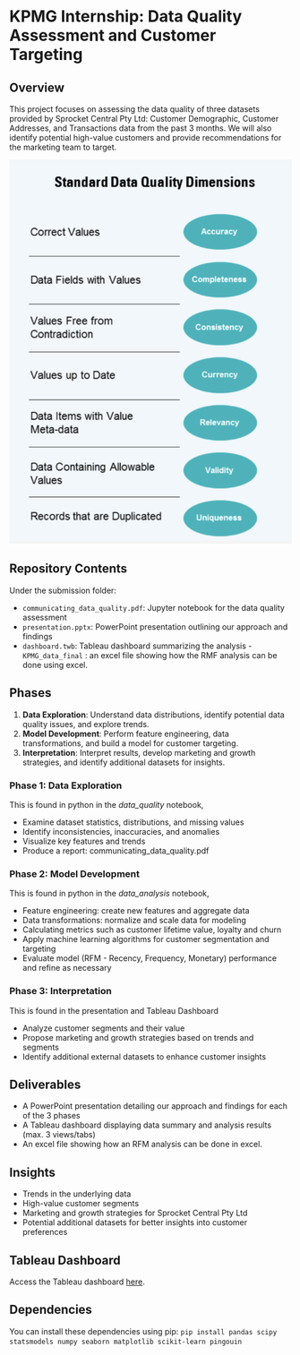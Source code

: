 # KPMG Internship: Data Quality Assessment and Customer Targeting

## Overview

This project focuses on assessing the data quality of three datasets provided by Sprocket Central Pty Ltd: Customer Demographic, Customer Addresses, and Transactions data from the past 3 months. We will also identify potential high-value customers and provide recommendations for the marketing team to target.

![Data Quality Dimensions](./image/standard_data_quality.png)

## Repository Contents
Under the submission folder: 
- `communicating_data_quality.pdf`:  Jupyter notebook for the data quality assessment
- `presentation.pptx`: PowerPoint presentation outlining our approach and findings
- `dashboard.twb`: Tableau dashboard summarizing the analysis
-`KPMG_data_final` : an excel file showing how the RMF analysis can be done using excel. 

## Phases

1. **Data Exploration**: Understand data distributions, identify potential data quality issues, and explore trends.
2. **Model Development**: Perform feature engineering, data transformations, and build a model for customer targeting.
3. **Interpretation**: Interpret results, develop marketing and growth strategies, and identify additional datasets for insights.

### Phase 1: Data Exploration
This is found in python in the *data_quality* notebook, 
- Examine dataset statistics, distributions, and missing values
- Identify inconsistencies, inaccuracies, and anomalies
- Visualize key features and trends
- Produce a report: communicating_data_quality.pdf

### Phase 2: Model Development
This is found in python in the *data_analysis* notebook, 
- Feature engineering: create new features and aggregate data
- Data transformations: normalize and scale data for modeling
- Calculating metrics such as customer lifetime value, loyalty and churn
- Apply machine learning algorithms for customer segmentation and targeting
- Evaluate model (RFM - Recency, Frequency, Monetary) performance and refine as necessary

### Phase 3: Interpretation
This is found in the presentation and Tableau Dashboard
- Analyze customer segments and their value
- Propose marketing and growth strategies based on trends and segments
- Identify additional external datasets to enhance customer insights

## Deliverables

- A PowerPoint presentation detailing our approach and findings for each of the 3 phases
- A Tableau dashboard displaying data summary and analysis results (max. 3 views/tabs)
- An excel file showing how an RFM analysis can be done in excel. 

## Insights

- Trends in the underlying data
- High-value customer segments
- Marketing and growth strategies for Sprocket Central Pty Ltd
- Potential additional datasets for better insights into customer preferences

## Tableau Dashboard

Access the Tableau dashboard [here](https://public.tableau.com/app/profile/nour5844).

## Dependencies

You can install these dependencies using pip: `pip install pandas scipy statsmodels numpy seaborn matplotlib scikit-learn pingouin`
  
  